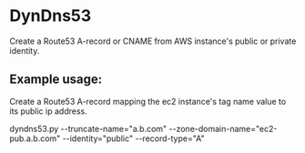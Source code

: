 # DynDns53

Create a Route53 A-record or CNAME from AWS instance's public or private identity.

## Example usage:

Create a Route53 A-record mapping the ec2 instance's tag name value to its public ip address.

dyndns53.py --truncate-name="a.b.com" --zone-domain-name="ec2-pub.a.b.com" --identity="public" --record-type="A"
